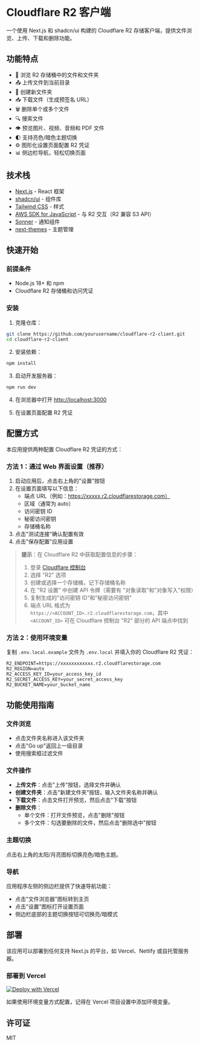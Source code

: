 # Cloudflare R2 客户端

一个使用 Next.js 和 shadcn/ui 构建的 Cloudflare R2 存储客户端，提供文件浏览、上传、下载和删除功能。

## 功能特点

- 📁 浏览 R2 存储桶中的文件和文件夹
- 📤 上传文件到当前目录
- 📁 创建新文件夹
- 📥 下载文件（生成预签名 URL）
- 🗑️ 删除单个或多个文件
- 🔍 搜索文件
- 👁️ 预览图片、视频、音频和 PDF 文件
- 🌓 支持亮色/暗色主题切换
- ⚙️ 图形化设置页面配置 R2 凭证
- 📊 侧边栏导航，轻松切换页面

## 技术栈

- [Next.js](https://nextjs.org/) - React 框架
- [shadcn/ui](https://ui.shadcn.com/) - 组件库
- [Tailwind CSS](https://tailwindcss.com/) - 样式
- [AWS SDK for JavaScript](https://aws.amazon.com/sdk-for-javascript/) - 与 R2 交互（R2 兼容 S3 API）
- [Sonner](https://sonner.emilkowal.ski/) - 通知组件
- [next-themes](https://github.com/pacocoursey/next-themes) - 主题管理

## 快速开始

### 前提条件

- Node.js 18+ 和 npm
- Cloudflare R2 存储桶和访问凭证

### 安装

1. 克隆仓库：

```bash
git clone https://github.com/yourusername/cloudflare-r2-client.git
cd cloudflare-r2-client
```

2. 安装依赖：

```bash
npm install
```

3. 启动开发服务器：

```bash
npm run dev
```

4. 在浏览器中打开 [http://localhost:3000](http://localhost:3000)

5. 在设置页面配置 R2 凭证

## 配置方式

本应用提供两种配置 Cloudflare R2 凭证的方式：

### 方法 1：通过 Web 界面设置（推荐）

1. 启动应用后，点击右上角的"设置"按钮
2. 在设置页面填写以下信息：
   - 端点 URL（例如：https://xxxxx.r2.cloudflarestorage.com）
   - 区域（通常为 auto）
   - 访问密钥 ID
   - 秘密访问密钥
   - 存储桶名称
3. 点击"测试连接"确认配置有效
4. 点击"保存配置"应用设置

> **提示**：在 Cloudflare R2 中获取配置信息的步骤：
> 1. 登录 [Cloudflare 控制台](https://dash.cloudflare.com/)
> 2. 选择 "R2" 选项
> 3. 创建或选择一个存储桶，记下存储桶名称
> 4. 在 "R2 设置" 中创建 API 令牌（需要有 "对象读取"和"对象写入"权限）
> 5. 复制生成的"访问密钥 ID"和"秘密访问密钥"
> 6. 端点 URL 格式为 `https://<ACCOUNT_ID>.r2.cloudflarestorage.com`，其中 `<ACCOUNT_ID>` 可在 Cloudflare 控制台 "R2" 部分的 API 端点中找到

### 方法 2：使用环境变量

复制 `.env.local.example` 文件为 `.env.local` 并填入你的 Cloudflare R2 凭证：

```
R2_ENDPOINT=https://xxxxxxxxxxxx.r2.cloudflarestorage.com
R2_REGION=auto
R2_ACCESS_KEY_ID=your_access_key_id
R2_SECRET_ACCESS_KEY=your_secret_access_key
R2_BUCKET_NAME=your_bucket_name
```

## 功能使用指南

### 文件浏览

- 点击文件夹名称进入该文件夹
- 点击"Go up"返回上一级目录
- 使用搜索框过滤文件

### 文件操作

- **上传文件**：点击"上传"按钮，选择文件并确认
- **创建文件夹**：点击"新建文件夹"按钮，输入文件夹名称并确认
- **下载文件**：点击文件打开预览，然后点击"下载"按钮
- **删除文件**：
  - 单个文件：打开文件预览，点击"删除"按钮
  - 多个文件：勾选要删除的文件，然后点击"删除选中"按钮

### 主题切换

点击右上角的太阳/月亮图标切换亮色/暗色主题。

### 导航

应用程序左侧的侧边栏提供了快速导航功能：
- 点击"文件浏览器"图标转到主页
- 点击"设置"图标打开设置页面
- 侧边栏底部的主题切换按钮可切换亮/暗模式

## 部署

该应用可以部署到任何支持 Next.js 的平台，如 Vercel、Netlify 或自托管服务器。

### 部署到 Vercel

[![Deploy with Vercel](https://vercel.com/button)](https://vercel.com/new/clone?repository-url=https%3A%2F%2Fgithub.com%2Fyourusername%2Fcloudflare-r2-client)

如果使用环境变量方式配置，记得在 Vercel 项目设置中添加环境变量。

## 许可证

MIT
